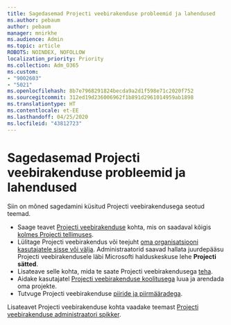 ```yaml
---
title: Sagedasemad Projecti veebirakenduse probleemid ja lahendused
ms.author: pebaum
author: pebaum
manager: mnirkhe
ms.audience: Admin
ms.topic: article
ROBOTS: NOINDEX, NOFOLLOW
localization_priority: Priority
ms.collection: Adm_O365
ms.custom:
- "9002603"
- "5021"
ms.openlocfilehash: 8b7e7968291824becda9a2d1f598e71c2020f752
ms.sourcegitcommit: 312ed19d236006962f1b891d2961014959ab1898
ms.translationtype: HT
ms.contentlocale: et-EE
ms.lasthandoff: 04/25/2020
ms.locfileid: "43812723"
---
```

# <a name="project-for-the-web-common-issues-and-resolutions"></a>Sagedasemad Projecti veebirakenduse probleemid ja lahendused

Siin on mõned sagedamini küsitud Projecti veebirakendusega seotud teemad.

- Saage teavet [Projecti veebirakenduse](https://support.microsoft.com/et-EE/office/what-is-project-for-the-web-c19b2421-3c9d-4037-97c6-f66b6e1d2eb5) kohta, mis on saadaval kõigis [kolmes Projecti tellimuses](https://products.office.com/project/compare-microsoft-project-management-software).
- Lülitage Projecti veebirakendus või teejuht [oma organisatsiooni kasutajatele sisse või välja](https://docs.microsoft.com/project-for-the-web/turn-project-for-the-web-off). Administraatorid saavad hallata juurdepääsu Projecti veebirakendusele läbi Microsofti halduskeskuse lehe **Projecti sätted**.
- Lisateave selle kohta, mida te saate Projecti veebirakendusega [teha](https://support.office.com/article/what-can-you-do-with-project-for-the-web-b30f5442-be5f-43d2-9072-c95bff778ea1).
- Aidake kasutajatel [Projecti veebirakenduse koolitusega](https://support.office.com/article/get-started-with-project-for-the-web-50bf3e29-0f0d-4b7a-9d2c-7c78389b67ad) luua ja arendada oma projekte.
- Tutvuge Projecti veebirakenduse [piiride ja piirmääradega](https://docs.microsoft.com/project-for-the-web/project-for-the-web-limits-and-boundaries).

Lisateavet Projecti veebirakenduse kohta vaadake teemast [Projecti veebirakenduse administraatori spikker](https://docs.microsoft.com/project-for-the-web/projectforweb-admin-home).
